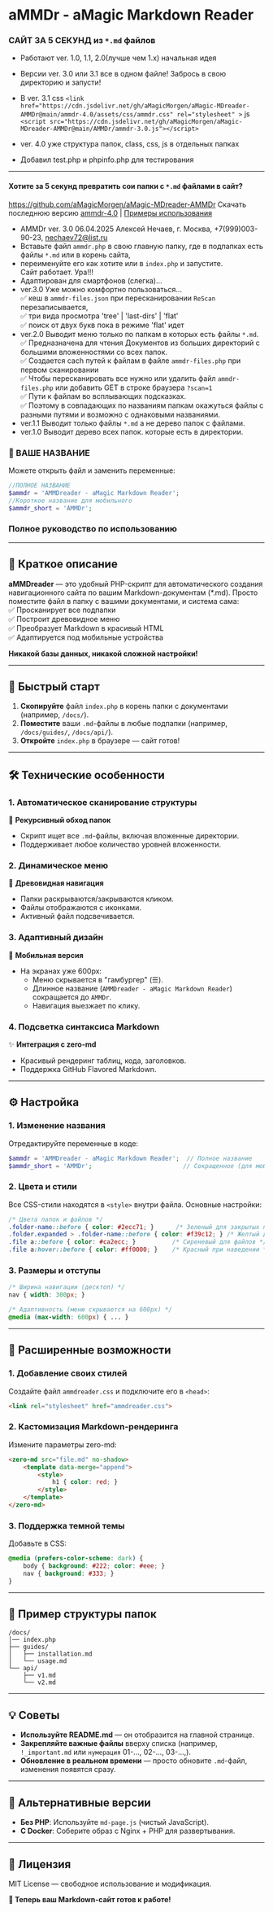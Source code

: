 # **aMMDr - aMagic Markdown Reader**  
### САЙТ ЗА 5 СЕКУНД из `*.md` файлов
- Работают ver. 1.0, 1.1, 2.0(лучше чем 1.х) начальная идея
- Версии ver. 3.0 или 3.1 все в одном файле! Забрось в свою директорию и запусти!
- В  ver. 3.1 css 	`<link href="https://cdn.jsdelivr.net/gh/aMagicMorgen/aMagic-MDreader-AMMDr@main/ammdr-4.0/assets/css/ammdr.css" rel="stylesheet" >`
js     `<script src="https://cdn.jsdelivr.net/gh/aMagicMorgen/aMagic-MDreader-AMMDr@main/AMMDr/ammdr-3.0.js"></script>`

- ver. 4.0 уже структура папок, class, css, js в отдельных папках
- Добавил test.php и phpinfo.php для тестирования
---
#### **Хотите за 5 секунд превратить сои папки с `*.md` файлами в сайт?** 
https://github.com/aMagicMorgen/aMagic-MDreader-AMMDr
Скачать последнюю версию [ammdr-4.0](https://github.com/aMagicMorgen/aMagic-MDreader-AMMDr/tree/main/ammdr-4.0) | [Примеры использования](https://github.com/aMagicMorgen/aMagic-MDreader-AMMDr/tree/main/ammdr-4.0)
- AMMDr ver. 3.0 06.04.2025 Алексей Нечаев, г. Москва, +7(999)003-90-23, nechaev72@list.ru
- Вставьте файл `ammdr.php`  в свою главную папку, где в подпапках есть  файлы `*.md` или в корень сайта,      
- переименуйте его как хотите или в `index.php` и запустите.     
Сайт работает. Ура!!!
- Адаптирован для смартфонов (слегка)...
- ver.3.0 Уже можно комфортно пользоваться...     
✅ кеш в `ammdr-files.json` при пересканировании `ReScan` перезаписывается,  
✅ три вида просмотра 'tree' | 'last-dirs' | 'flat'   
✅ поиск от двух букв пока в режиме 'flat' идет   
- ver.2.0 Выводит меню только по папкам в которых есть файлы `*.md`.   
✅ Предназначена для чтения Документов из больших директорий с большими вложенностями со всех папок.   
✅ Создается cach путей к файлам в файле `ammdr-files.php` при первом сканировании   
✅ Чтобы пересканировать все нужно или удалить файл `ammdr-files.php` или добавить GET в строке браузера `?scan=1`   
✅ Пути к файлам во всплывающих подсказках.    
✅ Поэтому в совпадающих по названиям папкам окажуться файлы с разными путями и возможно с однаковыми названиями.   
- ver.1.1 Выводит только файлы `*.md` а не дерево папок с файлами.
- ver.1.0 Выводит дерево всех папок. которые есть в директории. 
### **🔧 ВАШЕ НАЗВАНИЕ**  
Можете открыть файл и заменить переменные:
```PHP
//ПОЛНОЕ НАЗВАНИЕ
$ammdr = 'AMMDreader - aMagic Markdown Reader';
//Короткое название для мобильного
$ammdr_short = 'AMMDr';
```
### Полное руководство по использованию  

---

## **📌 Краткое описание**  
**aMMDreader** — это удобный PHP-скрипт для автоматического создания навигационного сайта по вашим Markdown-документам (*.md). Просто поместите файл в папку с вашими документами, и система сама:  
✅ Просканирует все подпапки  
✅ Построит древовидное меню  
✅ Преобразует Markdown в красивый HTML  
✅ Адаптируется под мобильные устройства  

**Никакой базы данных, никакой сложной настройки!**  

---

## **🚀 Быстрый старт**  
1. **Скопируйте** файл `index.php` в корень папки с документами (например, `/docs/`).  
2. **Поместите** ваши `.md`-файлы в любые подпапки (например, `/docs/guides/`, `/docs/api/`).  
3. **Откройте** `index.php` в браузере — сайт готов!  

---

## **🛠 Технические особенности**  
### **1. Автоматическое сканирование структуры**  
📂 **Рекурсивный обход папок**  
- Скрипт ищет все `.md`-файлы, включая вложенные директории.  
- Поддерживает любое количество уровней вложенности.  

### **2. Динамическое меню**  
🌲 **Древовидная навигация**  
- Папки раскрываются/закрываются кликом.  
- Файлы отображаются с иконками.  
- Активный файл подсвечивается.  

### **3. Адаптивный дизайн**  
📱 **Мобильная версия**  
- На экранах уже 600px:  
  - Меню скрывается в "гамбургер" (☰).  
  - Длинное название (`AMMDreader - aMagic Markdown Reader`) сокращается до `AMMDr`.  
  - Навигация выезжает по клику.  

### **4. Подсветка синтаксиса Markdown**  
✨ **Интеграция с zero-md**  
- Красивый рендеринг таблиц, кода, заголовков.  
- Поддержка GitHub Flavored Markdown.  

---

## **⚙️ Настройка**  
### **1. Изменение названия**  
Отредактируйте переменные в коде:  
```php
$ammdr = 'AMMDreader - aMagic Markdown Reader';  // Полное название  
$ammdr_short = 'AMMDr';                         // Сокращенное (для мобильных)  
```

### **2. Цвета и стили**  
Все CSS-стили находятся в `<style>` внутри файла. Основные настройки:  
```css
/* Цвета папок и файлов */
.folder-name::before { color: #2ecc71; }      /* Зеленый для закрытых папок */  
.folder.expanded > .folder-name::before { color: #f39c12; } /* Желтый для открытых */  
.file a::before { color: #ca2ecc; }          /* Сиреневый для файлов */  
.file a:hover::before { color: #ff0000; }    /* Красный при наведении */  
```

### **3. Размеры и отступы**  
```css
/* Ширина навигации (десктоп) */  
nav { width: 300px; }  

/* Адаптивность (меню скрывается на 600px) */  
@media (max-width: 600px) { ... }  
```

---

## **🔧 Расширенные возможности**  
### **1. Добавление своих стилей**  
Создайте файл `ammdreader.css` и подключите его в `<head>`:  
```html
<link rel="stylesheet" href="ammdreader.css">  
```

### **2. Кастомизация Markdown-рендеринга**  
Измените параметры zero-md:  
```html
<zero-md src="file.md" no-shadow>  
    <template data-merge="append">  
        <style>  
            h1 { color: red; }  
        </style>  
    </template>  
</zero-md>  
```

### **3. Поддержка темной темы**  
Добавьте в CSS:  
```css
@media (prefers-color-scheme: dark) {  
    body { background: #222; color: #eee; }  
    nav { background: #333; }  
}  
```

---

## **📜 Пример структуры папок**  
```
/docs/  
│── index.php  
├── guides/  
│   ├── installation.md  
│   └── usage.md  
└── api/  
    ├── v1.md  
    └── v2.md  
```

---

## **💡 Советы**  
- **Используйте README.md** — он отобразится на главной странице.  
- **Закрепляйте важные файлы** вверху списка (например, `!_important.md` или `нумерация` 01-..., 02-..., 03-...,).  
- **Обновление в реальном времени** — просто обновите `.md`-файл, изменения появятся сразу.  

---

## **🔄 Альтернативные версии**  
- **Без PHP**: Используйте `md-page.js` (чистый JavaScript).  
- **С Docker**: Соберите образ с Nginx + PHP для развертывания.  

---

## **📜 Лицензия**  
MIT License — свободное использование и модификация.  

**🎉 Теперь ваш Markdown-сайт готов к работе!**
